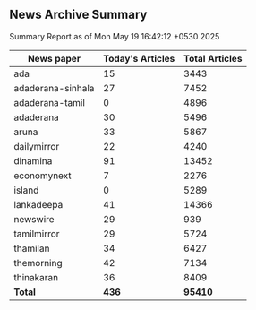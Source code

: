<!-- @format -->
## News Archive Summary

Summary Report as of Mon May 19 16:42:12 +0530 2025

| News paper         | Today's Articles | Total Articles |
|--------------------|------------------|----------------|
| ada               | 15          | 3443        |
| adaderana-sinhala               | 27          | 7452        |
| adaderana-tamil               | 0          | 4896        |
| adaderana               | 30          | 5496        |
| aruna               | 33          | 5867        |
| dailymirror               | 22          | 4240        |
| dinamina               | 91          | 13452        |
| economynext               | 7          | 2276        |
| island               | 0          | 5289        |
| lankadeepa               | 41          | 14366        |
| newswire               | 29          | 939        |
| tamilmirror               | 29          | 5724        |
| thamilan               | 34          | 6427        |
| themorning               | 42          | 7134        |
| thinakaran               | 36          | 8409        |
| **Total**          | **436**      | **95410** |

